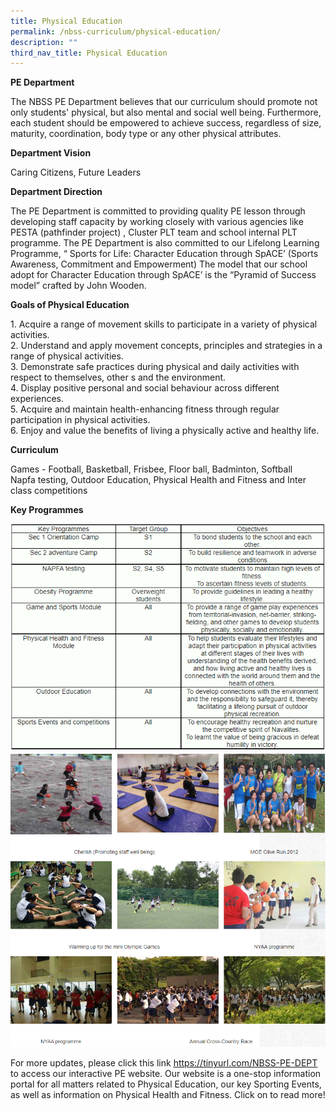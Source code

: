 ```yaml
---
title: Physical Education
permalink: /nbss-curriculum/physical-education/
description: ""
third_nav_title: Physical Education
---
```

<p><strong>PE Department</strong></p>
<p>The NBSS PE Department believes that our curriculum should promote not only students' physical, but also mental and social well being. Furthermore, each student should be empowered to achieve success, regardless of size, maturity, coordination, body type or any other physical attributes.&nbsp;</p>
<p><strong>Department Vision</strong></p>
<p>Caring Citizens, Future Leaders</p>
<p><strong>Department Direction</strong></p>
<p>The PE Department is committed to providing quality PE lesson through developing staff capacity by working closely with various agencies like PESTA (pathfinder project) , Cluster PLT team and school internal PLT programme. The PE Department is also committed to our Lifelong Learning Programme, “ Sports for Life: Character Education through SpACE’ (Sports Awareness, Commitment and Empowerment) The model that our school adopt for Character Education through SpACE’ is the “Pyramid of Success model” crafted by John Wooden.</p>
<p><strong>Goals of Physical Education</strong></p>
<p>1. Acquire a range of movement skills to participate in a variety of physical activities.&nbsp;<br>2. Understand and apply movement concepts, principles and strategies in a range of physical activities.<br>3. Demonstrate safe practices during physical and daily activities with respect to themselves, other s and the environment.&nbsp;<br>4. Display positive personal and social behaviour across different experiences.<br>5. Acquire and maintain health-enhancing fitness through regular participation in physical activities.&nbsp;<br>6. Enjoy and value the benefits of living a physically active and healthy life.</p>
<p><strong>Curriculum</strong></p>
<p>Games - Football, Basketball, Frisbee, Floor ball, Badminton, Softball <br>Napfa testing, Outdoor Education, Physical Health and Fitness and Inter class competitions</p>
<p><strong>Key Programmes</strong></p>
<img src="/images/pe1.png"><br>
<img src="/images/pe2.png">


For more updates, please click this link  https://tinyurl.com/NBSS-PE-DEPT  to access our interactive PE website. Our website is a one-stop information portal for all matters related to Physical Education, our key Sporting Events, as well as information on Physical Health and Fitness. 
Click on to read more!